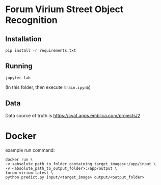 # Forum Virium Street Object Recognition

## Installation
```shell
pip install -r requirements.txt
```

## Running
```shell
jupyter-lab
```
(In this folder, then execute `train.ipynb`)


## Data
Data source of truth is https://cvat.apps.emblica.com/projects/2

# Docker

example run command:
```
docker run \
-v <absolute_path_to_folder_containing_target_images>:/app/input \
-v <absolute_path_to_output_folder>:/app/output \
forum-virium:latest \
python predict.py input/<target_image> output/<output_folder>
```
